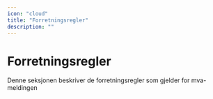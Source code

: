 ```yaml
---
icon: "cloud"
title: "Forretningsregler"
description: ""
---
```


# Forretningsregler

Denne seksjonen beskriver de forretningsregler som gjelder for mva-meldingen

